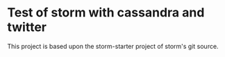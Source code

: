 Test of storm with cassandra and twitter
=================

This project is based upon the storm-starter project of storm's git source.